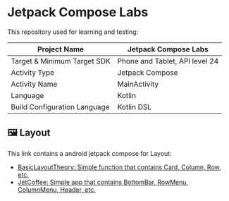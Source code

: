 # Jetpack Compose Labs

This repository used for learning and testing:

| Project Name                 | Jetpack Compose Labs           |
|------------------------------|--------------------------------|
| Target & Minimum Target SDK  | Phone and Tablet, API level 24 |
| Activity Type                | Jetpack Compose                | 
| Activity Name                | MainActivity                   |
| Language                     | Kotlin                         |
| Build Configuration Language | Kotlin DSL                     |

## 🖼️ Layout

This link contains a android jetpack compose for Layout:

- [BasicLayoutTheory: Simple function that contains Card, Column, Row, etc.](https://github.com/kisahtegar/JetpackComposeLabs/tree/layout/BasicLayoutTheory)
- [JetCoffee: Simple app that contains BottomBar, RowMenu, ColumnMenu, Header, etc.](https://github.com/kisahtegar/JetpackComposeLabs/tree/layout/JetCoffee)
